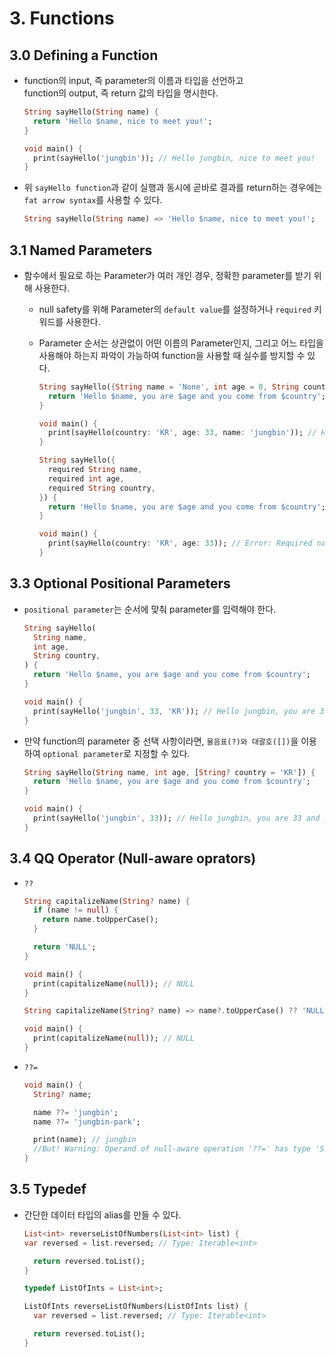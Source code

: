 # 3. Functions

## 3.0 Defining a Function

- function의 input, 즉 parameter의 이름과 타입을 선언하고  
   function의 output, 즉 return 값의 타입을 명시한다.

  ```dart
  String sayHello(String name) {
    return 'Hello $name, nice to meet you!';
  }

  void main() {
    print(sayHello('jungbin')); // Hello jungbin, nice to meet you!
  }
  ```

- 위 `sayHello function`과 같이 실행과 동시에 곧바로 결과를 return하는 경우에는 `fat arrow syntax`를 사용할 수 있다.

  ```dart
  String sayHello(String name) => 'Hello $name, nice to meet you!';
  ```

## 3.1 Named Parameters

- 함수에서 필요로 하는 Parameter가 여러 개인 경우, 정확한 parameter를 받기 위해 사용한다.

  - null safety를 위해 Parameter의 `default value`를 설정하거나 `required` 키워드를 사용한다.

  - Parameter 순서는 상관없이 어떤 이름의 Parameter인지, 그리고 어느 타입을 사용해야 하는지 파악이 가능하여 function을 사용할 때 실수를 방지할 수 있다.

    ```dart
    String sayHello({String name = 'None', int age = 0, String country = 'Noen'}) {
      return 'Hello $name, you are $age and you come from $country';
    }

    void main() {
      print(sayHello(country: 'KR', age: 33, name: 'jungbin')); // Hello jungbin, you are 33 and you come from KR
    }
    ```

    ```dart
    String sayHello({
      required String name,
      required int age,
      required String country,
    }) {
      return 'Hello $name, you are $age and you come from $country';
    }

    void main() {
      print(sayHello(country: 'KR', age: 33)); // Error: Required named parameter 'name' must be provided.
    }
    ```

## 3.3 Optional Positional Parameters

- `positional parameter`는 순서에 맞춰 parameter를 입력해야 한다.

  ```dart
  String sayHello(
    String name,
    int age,
    String country,
  ) {
    return 'Hello $name, you are $age and you come from $country';
  }

  void main() {
    print(sayHello('jungbin', 33, 'KR')); // Hello jungbin, you are 33 and you come from KR
  }
  ```

- 만약 function의 parameter 중 선택 사항이라면, `물음표(?)와 대괄호([])`을 이용하여 `optional parameter`로 지정할 수 있다.

  ```dart
  String sayHello(String name, int age, [String? country = 'KR']) {
    return 'Hello $name, you are $age and you come from $country';
  }

  void main() {
    print(sayHello('jungbin', 33)); // Hello jungbin, you are 33 and you come from KR
  }
  ```

## 3.4 QQ Operator (Null-aware oprators)

- `??`

  ```dart
  String capitalizeName(String? name) {
    if (name != null) {
      return name.toUpperCase();
    }

    return 'NULL';
  }

  void main() {
    print(capitalizeName(null)); // NULL
  }
  ```

  ```dart
  String capitalizeName(String? name) => name?.toUpperCase() ?? 'NULL';

  void main() {
    print(capitalizeName(null)); // NULL
  }
  ```

- `??=`

  ```dart
  void main() {
    String? name;

    name ??= 'jungbin';
    name ??= 'jungbin-park';

    print(name); // jungbin
    //But! Warning: Operand of null-aware operation '??=' has type 'String' which excludes null.
  }
  ```

## 3.5 Typedef

- 간단한 데이터 타입의 alias를 만들 수 있다.

  ```dart
  List<int> reverseListOfNumbers(List<int> list) {
  var reversed = list.reversed; // Type: Iterable<int>

    return reversed.toList();
  }
  ```

  ```dart
  typedef ListOfInts = List<int>;

  ListOfInts reverseListOfNumbers(ListOfInts list) {
    var reversed = list.reversed; // Type: Iterable<int>

    return reversed.toList();
  }
  ```
